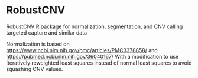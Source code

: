 # RobustCNV
RobustCNV R package for normalization, segmentation, and CNV calling targeted capture and similar data

Normalization is based on 
https://www.ncbi.nlm.nih.gov/pmc/articles/PMC3378858/
and
https://pubmed.ncbi.nlm.nih.gov/36040167/
With a modification to use Iteratively reweighted least squares instead of normal least squares to avoid squashing CNV values.
